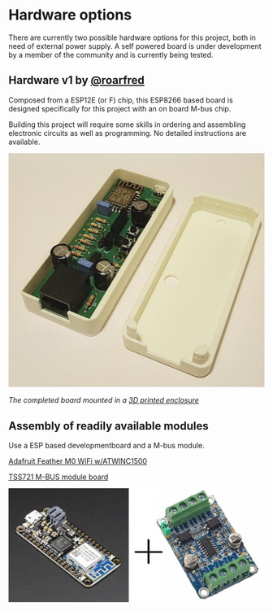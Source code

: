 # Hardware options

There are currently two possible hardware options for this project, both in need of external power supply. A self powered board is under development by a member of the community and is currently being tested. 

## Hardware v1 by [@roarfred](https://github.com/roarfred)
Composed from a ESP12E (or F) chip, this ESP8266 based board is designed specifically for this project with an on board M-bus chip.

Building this project will require some skills in ordering and assembling electronic circuits as well as programming. No detailed instructions are available.

![The HAN Reader Hardware](v1/img/HanReaderInEnclosure.PNG)

*The completed board mounted in a [3D printed enclosure](/Enclosure)*

## Assembly of readily available modules
Use a ESP based developmentboard and a M-bus module.

[Adafruit Feather M0 WiFi w/ATWINC1500](https://www.adafruit.com/product/3010)

[TSS721 M-BUS module board](https://www.aliexpress.com/item/TSS721/32751482255.html)

![FeatherMbus](img/feather_3010-00_mbus_slave.jpg)
